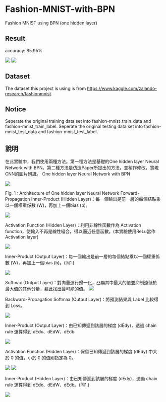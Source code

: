 # Fashion-MNIST-with-BPN

Fashion MNIST using BPN (one hidden layer)

## Result
accuracy: 85.95%

![](https://i.imgur.com/gRZFUDI.png)
![](https://i.imgur.com/IirXknn.png)

## Dataset 
The dataset this project is using is from https://www.kaggle.com/zalando-research/fashionmnist.

## Notice
Seperate the original training data set into fashion-mnist_train_data and fashion-mnist_train_label.
Seperate the original testing data set into fashion-mnist_test_data and fashion-mnist_test_label.

## 說明
在此實驗中，我們使用兩種方法。第一種方法是基礎的One hidden layer Neural Network with BPN。第二種方法是仿造Paper所提出的方法，並稍作修改，實現CNN的圖片辨識。
One hidden layer Neural Network with BPN

![](https://i.imgur.com/bbCJO3t.png)

Fig. 1 : Architecture of One hidden layer Neural Network
Forward-Propagation
Inner-Product (Hidden Layer)：每一個輸出是前一層的每個結點乘以一個權重係數 (W)，再加上一個bias (b)。

![](https://i.imgur.com/BjAKDTG.png)

Activation Function (Hidden Layer)：利用非線性函數作為 Activation function，使輸入不再是線性組合，得以逼近任意函數。(本實驗使用ReLu當作Activation layer)

![](https://i.imgur.com/E4EAmDw.png)

Inner-Product (Output Layer)：每一個輸出是前一層的每個結點乘以一個權重係數 (W)，再加上一個bias (b)。(同1.)

![](https://i.imgur.com/omWaqHU.png)

Softmax (Output Layer)：對向量進行歸一化，凸顯其中最大的值並抑制遠低於最大值的其他分量，藉此找出最可能的值。
![](https://i.imgur.com/gnvPIes.png)

Backward-Propagation
Softmax (Output Layer)：將預測結果與 Label 比較得到 Loss。

![](https://i.imgur.com/CNT3zSx.png)

Inner-Product (Output Layer)：由已知傳遞到該層的梯度 (dEdy)，透過 chain rule 運算得到 dEdx、dEdW、dEdb

![](https://i.imgur.com/pitXLEB.png)

Activation Function (Hidden Layer)：保留已知傳遞到該層的梯度 (dEdy) 中大於 0 的值，小於 0 的值則指定為 0。

![](https://i.imgur.com/jazF90C.png)
![](https://i.imgur.com/FrLM7Zw.png)

Inner-Product (Hidden Layer)：由已知傳遞到該層的梯度 (dEdy)，透過 chain rule 運算得到 dEdx、dEdW、dEdb。(同1.)

![](https://i.imgur.com/JbuKoki.png)



